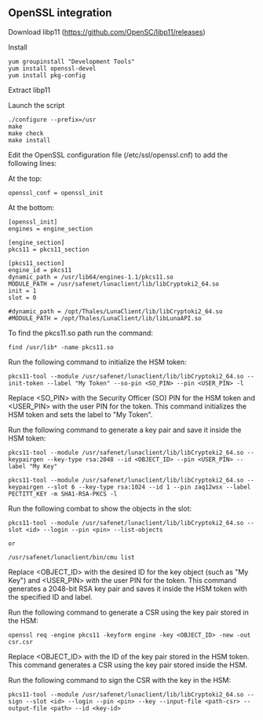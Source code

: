 ## OpenSSL integration

Download libp11 (https://github.com/OpenSC/libp11/releases)

Install 
```
yum groupinstall "Development Tools"
yum install openssl-devel
yum install pkg-config
```

Extract libp11

Launch the script
```
./configure --prefix=/usr
make
make check
make install
```

Edit the OpenSSL configuration file (/etc/ssl/openssl.cnf) to add the following lines:

At the top:
```
openssl_conf = openssl_init
```

At the bottom:
```
[openssl_init]
engines = engine_section

[engine_section]
pkcs11 = pkcs11_section

[pkcs11_section]
engine_id = pkcs11
dynamic_path = /usr/lib64/engines-1.1/pkcs11.so
MODULE_PATH = /usr/safenet/lunaclient/lib/libCryptoki2_64.so
init = 1
slot = 0

#dynamic_path = /opt/Thales/LunaClient/lib/libCryptoki2_64.so
#MODULE_PATH = /opt/Thales/LunaClient/lib/libLunaAPI.so
```
To find the pkcs11.so path run the command:
```
find /usr/lib* -name pkcs11.so
```

Run the following command to initialize the HSM token:
```
pkcs11-tool --module /usr/safenet/lunaclient/lib/libCryptoki2_64.so --init-token --label "My Token" --so-pin <SO_PIN> --pin <USER_PIN> -l
```
Replace <SO_PIN> with the Security Officer (SO) PIN for the HSM token and <USER_PIN> with the user PIN for the token. This command initializes the HSM token and sets the label to "My Token".

Run the following command to generate a key pair and save it inside the HSM token:
```
pkcs11-tool --module /usr/safenet/lunaclient/lib/libCryptoki2_64.so --keypairgen --key-type rsa:2048 --id <OBJECT_ID> --pin <USER_PIN> --label "My Key"

pkcs11-tool --module /usr/safenet/lunaclient/lib/libCryptoki2_64.so --keypairgen --slot 6 --key-type rsa:1024 --id 1 --pin zaq12wsx --label PECTITT_KEY -m SHA1-RSA-PKCS -l
```
Run the following combat to show the objects in the slot:
```
pkcs11-tool --module /usr/safenet/lunaclient/lib/libCryptoki2_64.so --slot <id> --login --pin <pin> --list-objects

or

/usr/safenet/lunaclient/bin/cmu list
```
Replace <OBJECT_ID> with the desired ID for the key object (such as "My Key") and <USER_PIN> with the user PIN for the token. This command generates a 2048-bit RSA key pair and saves it inside the HSM token with the specified ID and label.

Run the following command to generate a CSR using the key pair stored in the HSM:
```
openssl req -engine pkcs11 -keyform engine -key <OBJECT_ID> -new -out csr.csr
```
Replace <OBJECT_ID> with the ID of the key pair stored in the HSM token. This command generates a CSR using the key pair stored inside the HSM.

Run the following command to sign the CSR with the key in the HSM:
```
pkcs11-tool --module /usr/safenet/lunaclient/lib/libCryptoki2_64.so --sign --slot <id> --login --pin <pin> --key --input-file <path-csr> --output-file <path> --id <key-id>
```

